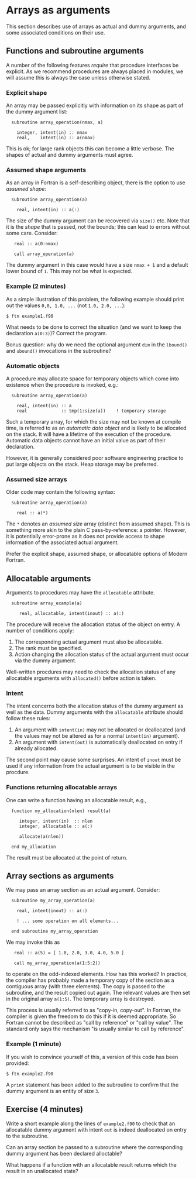 # Arrays as arguments

This section describes use of arrays as actual and dummy arguments,
and some associated conditions on their use.

## Functions and subroutine arguments

A number of the following features _require_ that procedure interfaces
be explicit. As we recommend procedures are always placed in modules, we
will assume this is always the case unless otherwise stated.

### Explicit shape

An array may be passed explicitly with information on its shape
as part of the dummy argument list:
```
  subroutine array_operation(nmax, a)

    integer, intent(in) :: nmax
    real,    intent(in) :: a(nmax)
```
This is ok; for large rank objects this can become a little verbose.
The shapes of actual and dummy arguments must agree.

### Assumed shape arguments

As an array in Fortran is a self-describing object, there is the option to
use _assumed shape_:
```
  subroutine array_operation(a)

    real, intent(in) :: a(:)
```
The size of the dummy argument can be recovered via `size()` etc. Note that
it is the _shape_ that is passed, not the bounds; this can lead to errors
without some care. Consider:
```
   real :: a(0:nmax)

   call array_operation(a)
```
The dummy argument in this case would have a size `nmax + 1` and a default
lower bound of `1`. This may not be what is expected.

### Example (2 minutes)

As a simple illustration of this problem, the following example should print out
the values `0,0, 1.0, ...` (not `1.0, 2.0, ...`):
```
$ ftn example1.f90
```
What needs to be done to correct the situation (and we want to keep
the declaration `a(0:3)`)? Correct the program.

Bonus question: why do we need the optional argument `dim` in the `lbound()`
and `ubound()` invocations in the subroutine?

### Automatic objects

A procedure may allocate space for temporary objects which come into
existence when the procedure is invoked, e.g.:
```
  subroutine array_operation(a)

    real, intent(in) :: a
    real             :: tmp(1:size(a))    ! temporary storage
```
Such a temporary array, for which the size may not be known at compile time,
is referred to as an _automatic data object_ and is
likely to be allocated on the stack. It will have a lifetime of the
execution of the procedure. Automatic data objects cannot have an initial
value as part of their declaration.

However, it is generally considered poor software engineering practice to
put large objects on the stack. Heap storage may be preferred.

### Assumed size arrays

Older code may contain the following syntax:
```
  subroutine array_operation(a)

    real :: a(*)
```
The `*` denotes an _assumed size_ array (distinct from assumed shape).
This is something more akin to the plain C pass-by-reference: a pointer.
However, it is potentially error-prone as it does not provide access to
shape information of the associated actual argument.

Prefer the explicit shape, assumed shape, or allocatable options of
Modern Fortran.

## Allocatable arguments

Arguments to procedures may have the `allocatable` attribute.
```
  subroutine array_example(a)

     real, allocatable, intent(inout) :: a(:)
```
The procedure will receive the allocation status of the object on
entry. A number of conditions apply:

1. The corresponding actual argument must also be allocatable.
2. The rank must be specified.
3. Action changing the allocation status of the actual argument
   must occur via the dummy argument.

Well-written procdures may need to check the allocation status of any
allocatable arguments with `allocated()` before action is taken.

### Intent

The intent concerns both the allocation status of the dummy argument as
well as the data.
Dummy arguments with the `allocatable` attribute should follow these rules:

1. An argument with `intent(in)` may not be allocated or deallocated (and
the values may not be altered as for a normal `intent(in)` argument).
2. An argument with `intent(out)` is automatically deallocated on entry if
   already allocated.

The second point may cause some surprises. An intent of `inout` must be
used if any information from the actual argument is to be visible in
the procdure.

### Functions returning allocatable arrays

One can write a function having an allocatable result, e.g.,
```
  function my_allocation(nlen) result(a)

     integer, intent(in)  :: nlen
     integer, allocatable :: a(:)

     allocate(a(nlen))

  end my_allocation
```
The result must be allocated at the point of return.

## Array sections as arguments

We may pass an array section as an actual argument. Consider:
```
  subroutine my_array_operation(a)

    real, intent(inout) :: a(:)

    ! ... some operation on all elements...

  end subroutine my_array_operation
```
We may invoke this as
```
   real :: a(5) = [ 1.0, 2.0, 3.0, 4.0, 5.0 ]

   call my_array_operation(a(1:5:2))
```
to operate on the odd-indexed elements. How has this worked? In practice,
the compiler has probably made a temporary copy of the section as a
contiguous array (with three elements). The copy is passed to the
subroutine, and the result copied out again. The relevant values are
then set in the original array `a(1:5)`. The temporary array is destroyed.

This process is usually referred to as "copy-in, copy-out". In Fortran, the
compiler is given the freedom to do this if it is deemed appropriate. So
Fortran cannot be described as "call by reference" or "call by value". The
standard only says the mechanism "is usually similar to call by reference".

### Example (1 minute)

If you wish to convince yourself of this, a version of this code has been
provided:
```
$ ftn example2.f90
```
A `print` statement has been added to the subroutine to confirm that the
dummy argument is an entity of size `3`.

## Exercise (4 minutes)

Write a short example along the lines of `example2.f90` to check that an
allocatable dummy argument with intent `out` is indeed deallocated on
entry to the subroutine.

Can an array section be passed to a subroutine where the corresponding
dummy argument has been declared alloctable?

What happens if a function with an allocatable result returns which the
result in an unallocated state?


